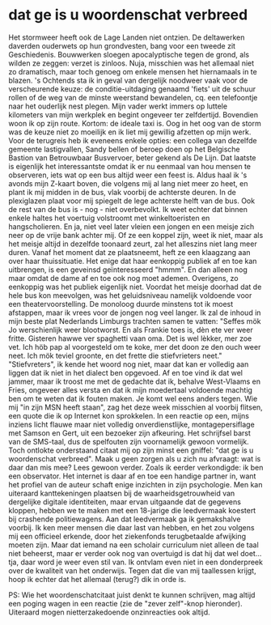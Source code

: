 # dat ge is u woordenschat verbreed

Het stormweer heeft ook de Lage Landen niet ontzien. De deltawerken daverden ouderwets op hun grondvesten, bang voor een tweede zit Geschiedenis. Bouwwerken sloegen apocalyptische tegen de grond, als wilden ze zeggen: verzet is zinloos. Nuja, misschien was het allemaal niet zo dramatisch, maar toch genoeg om enkele mensen het hiernamaals in te blazen.
's Ochtends sta ik in geval van dergelijk noodweer vaak voor de verscheurende keuze: de conditie-uitdaging genaamd 'fiets' uit de schuur rollen of de weg van de minste weerstand bewandelen, cq. een telefoontje naar het ouderlijk nest plegen. Mijn vader werkt immers op luttele kilometers van mijn werkplek en begint ongeveer ter zelfdertijd. Bovendien woon ik op zijn route. Kortom: de ideale taxi is. Oog in het oog van de storm was de keuze niet zo moeilijk en ik liet mij gewillig afzetten op mijn werk.
Voor de terugreis heb ik eveneens enkele opties: een collega van dezelfde gemeente lastigvallen, Sandy bellen of beroep doen op het Belgische Bastion van Betrouwbaar Busvervoer, beter gekend als De Lijn. Dat laatste is eigenlijk het interessantste omdat ik er nu eenmaal van hou mensen te observeren, iets wat op een bus altijd weer een feest is.
Aldus haal ik 's avonds mijn Z-kaart boven, die volgens mij al lang niet meer zo heet, en plant ik mij midden in de bus, vlak voorbij de achterste deuren. In de plexiglazen plaat voor mij spiegelt de lege achterste helft van de bus. Ook de rest van de bus is - nog - niet overbevolkt. Ik weet echter dat binnen enkele haltes het voertuig volstroomt met winkeltoeristen en hangscholieren.
En ja, niet veel later vleien een jongen en een meisje zich neer op de vrije bank achter mij. Of ze een koppel zijn, weet ik niet, maar als het meisje altijd in dezelfde toonaard zeurt, zal het alleszins niet lang meer duren. Vanaf het moment dat ze plaatsneemt, heft ze een klaagzang aan over haar thuissituatie. Het enige dat haar eenkoppig publiek af en toe kan uitbrengen, is een geveinsd geïnteresseerd "hmmm". En dan alleen nog maar omdat de dame af en toe ook nog moet ademen. Overigens, zo eenkoppig was het publiek eigenlijk niet. Voordat het meisje doorhad dat de hele bus kon meevolgen, was het geluidsniveau namelijk voldoende voor een theatervoorstelling. De monoloog duurde minstens tot ik moest afstappen, maar ik vrees voor de jongen nog veel langer.
Ik zal de inhoud in mijn beste plat Nederlands Limburgs trachten samen te vatten: "Seffes mök Jo werschienlijk weer blootworst. En als Frankie toes is, dèn ete ver weer fritte. Gisteren hawwe ver spaghetti vaan oma. Det is wel lèkker, mer zoe vet. Ich höb pap al voorgesteld om te koke, mer det doon ze den ouch weer neet. Ich mök teviel groonte, en det frette die stiefvrieters neet."
"Stiefvreters", ik kende het woord nog niet, maar dat kan er volledig aan liggen dat ik niet in het dialect ben opgevoed. Af en toe vind ik dat wel jammer, maar ik troost me met de gedachte dat ik, behalve West-Vlaams en Fries, ongeveer alles versta en dat ik mijn moedertaal voldoende machtig ben om te weten dat ik fouten maken.
Je komt wel eens anders tegen. Wie mij "in zijn MSN heeft staan", zag het deze week misschien al voorbij flitsen, een quote die ik op Internet kon sprokkelen. In een reactie op een, mijns inziens licht flauwe maar niet volledig onverdienstlijke, montagepersiflage met Samson en Gert, uit een bezoeker zijn afkeuring. Het schrijfsel barst van de SMS-taal, dus de spelfouten zijn voornamelijk gewoon vormelijk. Toch ontlokte onderstaand citaat mij op zijn minst een gniffel:
"dat ge is u woordenschat verbreed".
Maak u geen zorgen als u zich nu afvraagt: wat is daar dan mis mee? Lees gewoon verder. Zoals ik eerder verkondigde: ik ben een observator. Het internet is daar af en toe een handige partner in, want het profiel van de auteur schaft enige inzichten in zijn psychologie. Men kan uiteraard kanttekeningen plaatsen bij de waarheidsgetrouwheid van dergelijke digitale identiteiten, maar ervan uitgaande dat de gegevens kloppen, hebben we te maken met een 18-jarige die leedvermaak koestert bij crashende politiewagens.
Aan dat leedvermaak ga ik gemakshalve voorbij. Ik ken meer mensen die daar last van hebben, en het zou volgens mij een officieel erkende, door het ziekenfonds terugbetaalde afwijking moeten zijn. Maar dat iemand na een scholair curriculum niet alleen de taal niet beheerst, maar er verder ook nog van overtuigd is dat hij dat wel doet... tja, daar word je weer even stil van.
Ik ontvlam even niet in een donderpreek over de kwaliteit van het onderwijs. Tegen dat die van mij taallessen krijgt, hoop ik echter dat het allemaal (terug?) dik in orde is.

PS: Wie het woordenschatcitaat juist denkt te kunnen schrijven, mag altijd een poging wagen in een reactie (zie de "zever zelf"-knop hieronder). Uiteraard mogen nietterzakedoende onzinreacties ook altijd.